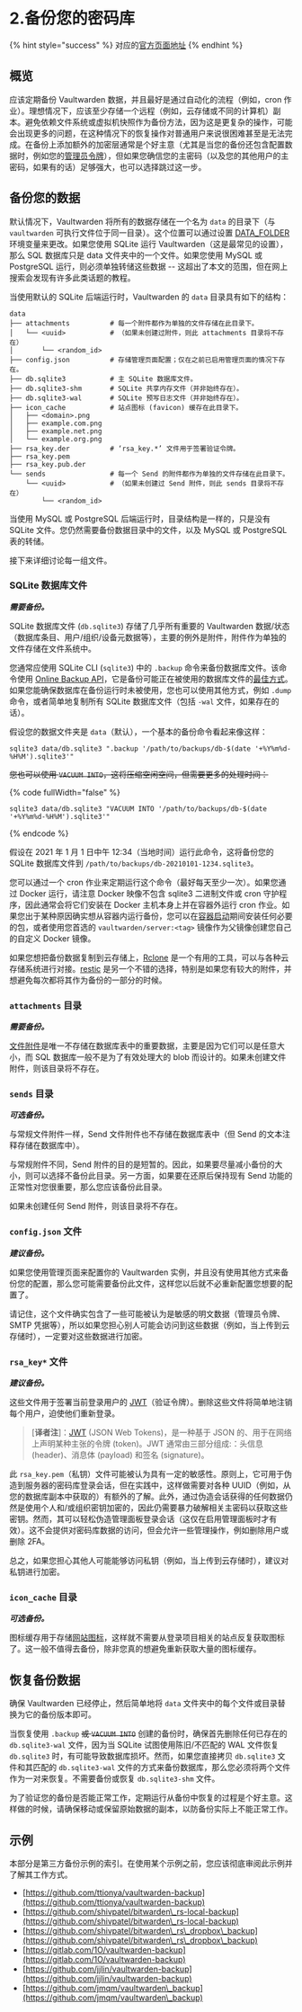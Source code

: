 # 2.备份您的密码库

{% hint style="success" %}
对应的[官方页面地址](https://github.com/dani-garcia/vaultwarden/wiki/Backing-up-your-vault)
{% endhint %}

## 概览 <a href="#overview" id="overview"></a>

应该定期备份 Vaultwarden 数据，并且最好是通过自动化的流程（例如，cron 作业）。理想情况下，应该至少存储一个远程（例如，云存储或不同的计算机）副本。避免依赖文件系统或虚拟机快照作为备份方法，因为这是更复杂的操作，可能会出现更多的问题，在这种情况下的恢复操作对普通用户来说很困难甚至是无法完成。在备份上添加额外的加密层通常是个好主意（尤其是当您的备份还包含配置数据时，例如您的[管理员令牌](../configuration/enabling-admin-page.md)），但如果您确信您的主密码（以及您的其他用户的主密码，如果有的话）足够强大，也可以选择跳过这一步。

## 备份您的数据 <a href="#backing-up-data" id="backing-up-data"></a>

默认情况下，Vaultwarden 将所有的数据存储在一个名为 `data` 的目录下（与 `vaultwarden` 可执行文件位于同一目录）。这个位置可以通过设置 [DATA\_FOLDER](../configuration/changing-persistent-data-location.md) 环境变量来更改。如果您使用 SQLite 运行 Vaultwarden（这是最常见的设置），那么 SQL 数据库只是 data 文件夹中的一个文件。如果您使用 MySQL 或 PostgreSQL 运行，则必须单独转储这些数据 -- 这超出了本文的范围，但在网上搜索会发现有许多此类话题的教程。

当使用默认的 SQLite 后端运行时，Vaultwarden 的 `data` 目录具有如下的结构：

```
data
├── attachments          # 每一个附件都作为单独的文件存储在此目录下。
│   └── <uuid>           # （如果未创建过附件，则此 attachments 目录将不存在）
│       └── <random_id>
├── config.json          # 存储管理页面配置；仅在之前已启用管理页面的情况下存在。
├── db.sqlite3           # 主 SQLite 数据库文件。
├── db.sqlite3-shm       # SQLite 共享内存文件（并非始终存在）。
├── db.sqlite3-wal       # SQLite 预写日志文件（并非始终存在）。
├── icon_cache           # 站点图标 (favicon) 缓存在此目录下。
│   ├── <domain>.png
│   ├── example.com.png
│   ├── example.net.png
│   └── example.org.png
├── rsa_key.der          # ‘rsa_key.*’ 文件用于签署验证令牌。
├── rsa_key.pem
├── rsa_key.pub.der
└── sends                # 每一个 Send 的附件都作为单独的文件存储在此目录下。
    └── <uuid>           # （如果未创建过 Send 附件，则此 sends 目录将不存在）
        └── <random_id>
```

当使用 MySQL 或 PostgreSQL 后端运行时，目录结构是一样的，只是没有 SQLite 文件。您仍然需要备份数据目录中的文件，以及 MySQL 或 PostgreSQL 表的转储。

接下来详细讨论每一组文件。

### SQLite 数据库文件 <a href="#sqlite-database-files" id="sqlite-database-files"></a>

_**需要备份。**_

SQLite 数据库文件 (`db.sqlite3`) 存储了几乎所有重要的 Vaultwarden 数据/状态（数据库条目、用户/组织/设备元数据等），主要的例外是附件，附件作为单独的文件存储在文件系统中。

您通常应使用 SQLite CLI (`sqlite3`) 中的 `.backup` 命令来备份数据库文件。该命令使用 [Online Backup API](https://www.sqlite.org/backup.html)，它是备份可能正在被使用的数据库文件的[最佳方式](https://www.sqlite.org/howtocorrupt.html#\_backup\_or\_restore\_while\_a\_transaction\_is\_active)。如果您能确保数据库在备份运行时未被使用，您也可以使用其他方式，例如 `.dump` 命令，或者简单地复制所有 SQLite 数据库文件（包括 `-wal` 文件，如果存在的话）。

假设您的数据文件夹是 `data`（默认），一个基本的备份命令看起来像这样：

```batch
sqlite3 data/db.sqlite3 ".backup '/path/to/backups/db-$(date '+%Y%m%d-%H%M').sqlite3'"
```

~~您也可以使用 `VACUUM INTO`，这将压缩空闲空间，但需要更多的处理时间：~~

{% code fullWidth="false" %}
```batch
sqlite3 data/db.sqlite3 "VACUUM INTO '/path/to/backups/db-$(date '+%Y%m%d-%H%M').sqlite3'"
```
{% endcode %}

假设在 2021 年 1 月 1 日中午 12:34（当地时间）运行此命令，这将备份您的 SQLite 数据库文件到 `/path/to/backups/db-20210101-1234.sqlite3`。

您可以通过一个 cron 作业来定期运行这个命令（最好每天至少一次）。如果您通过 Docker 运行，请注意 Docker 映像不包含 sqlite3 二进制文件或 cron 守护程序，因此通常会将它们安装在 Docker 主机本身上并在容器外运行 cron 作业。如果您出于某种原因确实想从容器内运行备份，您可以在[容器启动](../container-image-usage/starting-a-container.md#customizing-container-startup)期间安装任何必要的包，或者使用您首选的 `vaultwarden/server:<tag>` 镜像作为父镜像创建您自己的自定义 Docker 镜像。

如果您想把备份数据复制到云存储上，[Rclone](https://rclone.org/) 是一个有用的工具，可以与各种云存储系统进行对接。[restic](https://restic.net/) 是另一个不错的选择，特别是如果您有较大的附件，并想避免每次都将其作为备份的一部分的时候。

### `attachments` 目录 <a href="#the-attachments-dir" id="the-attachments-dir"></a>

_**需要备份。**_

[文件附件](https://help.ppgg.in/your-vault/file-attachments)是唯一不存储在数据库表中的重要数据，主要是因为它们可以是任意大小，而 SQL 数据库一般不是为了有效处理大的 blob 而设计的。如果未创建文件附件，则该目录将不存在。

### `sends` 目录 <a href="#the-sends-dir" id="the-sends-dir"></a>

_**可选备份。**_

与常规文件附件一样，Send 文件附件也不存储在数据库表中（但 Send 的文本注释存储在数据库中）。

与常规附件不同，Send 附件的目的是短暂的。因此，如果要尽量减小备份的大小，则可以选择不备份此目录。另一方面，如果要在还原后保持现有 Send 功能的正常性对您很重要，那么您应该备份此目录。

如果未创建任何 Send 附件，则该目录将不存在。

### `config.json` 文件 <a href="#the-config-json-file" id="the-config-json-file"></a>

_**建议备份。**_

如果您使用管理页面来配置你的 Vaultwarden 实例，并且没有使用其他方式来备份您的配置，那么您可能需要备份此文件，这样您以后就不必重新配置您想要的配置了。

请记住，这个文件确实包含了一些可能被认为是敏感的明文数据（管理员令牌、SMTP 凭据等），所以如果您担心别人可能会访问到这些数据（例如，当上传到云存储时），一定要对这些数据进行加密。

### `rsa_key*` 文件 <a href="#the-rsa_key-files" id="the-rsa_key-files"></a>

_**建议备份。**_

这些文件用于签署当前登录用户的 [JWT](https://en.wikipedia.org/wiki/JSON\_Web\_Token)（验证令牌）。删除这些文件将简单地注销每个用户，迫使他们重新登录。

> \[**译者注**]：[JWT](https://jwt.io/) (JSON Web Tokens)，是一种基于 JSON 的、用于在网络上声明某种主张的令牌 (token)。JWT 通常由三部分组成:：头信息 (header)、消息体 (payload) 和签名 (signature)。

此 `rsa_key.pem`（私钥）文件可能被认为具有一定的敏感性。原则上，它可用于伪造到服务器的密码库登录会话，但在实践中，这样做需要对各种 UUID（例如，从您的数据库副本中获取的）有额外的了解。此外，通过伪造会话获得的任何数据仍然是使用个人和/或组织密钥加密的，因此仍需要暴力破解相关主密码以获取这些密钥。然而，其可以轻松伪造管理面板登录会话（这仅在启用管理面板时才有效）。这不会提供对密码库数据的访问，但会允许一些管理操作，例如删除用户或删除 2FA。

总之，如果您担心其他人可能能够访问私钥（例如，当上传到云存储时），建议对私钥进行加密。

### `icon_cache` 目录 <a href="#the-icon_cache-dir" id="the-icon_cache-dir"></a>

_**可选备份。**_

图标缓存用于存储[网站图标](https://help.ppgg.in/security/privacy-when-using-website-icons)，这样就不需要从登录项目相关的站点反复获取图标了。这一般不值得去备份，除非您真的想避免重新获取大量的图标缓存。

## 恢复备份数据 <a href="#restoring-backup-data" id="restoring-backup-data"></a>

确保 Vaultwarden 已经停止，然后简单地将 `data` 文件夹中的每个文件或目录替换为它的备份版本即可。

当恢复使用 `.backup` ~~或 `VACUUM INTO`~~ 创建的备份时，确保首先删除任何已存在的 `db.sqlite3-wal` 文件，因为当 SQLite 试图使用陈旧/不匹配的 WAL 文件恢复 `db.sqlite3` 时，有可能导致数据库损坏。然而，如果您直接拷贝 `db.sqlite3` 文件和其匹配的 `db.sqlite3-wal` 文件的方式来备份数据库，那么您必须将两个文件作为一对来恢复。不需要备份或恢复 `db.sqlite3-shm` 文件。

为了验证您的备份是否能正常工作，定期运行从备份中恢复的过程是个好主意。这样做的时候，请确保移动或保留原始数据的副本，以防备份实际上不能正常工作。

## 示例 <a href="#examples" id="examples"></a>

本部分是第三方备份示例的索引。在使用某个示例之前，您应该彻底审阅此示例并了解其工作方式。

* [https://github.com/ttionya/vaultwarden-backup](https://github.com/ttionya/vaultwarden-backup)
* [https://github.com/shivpatel/bitwarden\_rs-local-backup](https://github.com/shivpatel/bitwarden\_rs-local-backup)
* [https://github.com/shivpatel/bitwarden\_rs\_dropbox\_backup](https://github.com/shivpatel/bitwarden\_rs\_dropbox\_backup)
* [https://gitlab.com/1O/vaultwarden-backup](https://gitlab.com/1O/vaultwarden-backup)
* [https://github.com/jjlin/vaultwarden-backup](https://github.com/jjlin/vaultwarden-backup)
* [https://github.com/jmqm/vaultwarden\_backup](https://github.com/jmqm/vaultwarden\_backup)
